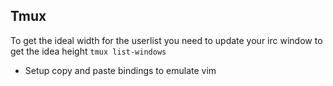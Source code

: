 Tmux
----
To get the ideal width for the userlist you need to update your irc window to get the idea height
`tmux list-windows`

  * Setup copy and paste bindings to emulate vim
